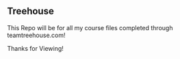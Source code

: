 ## Treehouse

This Repo will be for all my course files completed through teamtreehouse.com!

Thanks for Viewing!